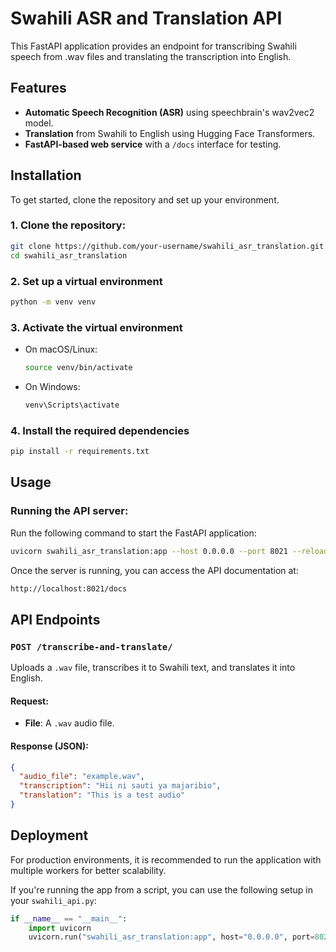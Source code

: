 # Swahili ASR and Translation API

This FastAPI application provides an endpoint for transcribing Swahili speech from .wav files and translating the transcription into English.

## Features

- **Automatic Speech Recognition (ASR)** using speechbrain's wav2vec2 model.
- **Translation** from Swahili to English using Hugging Face Transformers.
- **FastAPI-based web service** with a `/docs` interface for testing.

## Installation

To get started, clone the repository and set up your environment.

### 1. **Clone the repository**:
   
   ```bash
   git clone https://github.com/your-username/swahili_asr_translation.git
   cd swahili_asr_translation
   ```

### 2. **Set up a virtual environment**
    
   ```bash
   python -m venv venv
   ```

### 3. Activate the virtual environment

- On macOS/Linux:

  ```bash
  source venv/bin/activate
  ```

- On Windows:

  ```bash
  venv\Scripts\activate
  ```

### 4. Install the required dependencies

```bash
pip install -r requirements.txt
```

## Usage

### Running the API server:

Run the following command to start the FastAPI application:

```bash
uvicorn swahili_asr_translation:app --host 0.0.0.0 --port 8021 --reload
```

Once the server is running, you can access the API documentation at:

```bash
http://localhost:8021/docs
```

## API Endpoints

### `POST /transcribe-and-translate/`

Uploads a `.wav` file, transcribes it to Swahili text, and translates it into English.

#### Request:
- **File**: A `.wav` audio file.

#### Response (JSON):

```json
{
  "audio_file": "example.wav",
  "transcription": "Hii ni sauti ya majaribio",
  "translation": "This is a test audio"
}
```

## Deployment

For production environments, it is recommended to run the application with multiple workers for better scalability. 

If you're running the app from a script, you can use the following setup in your `swahili_api.py`:

```python
if __name__ == "__main__":
    import uvicorn
    uvicorn.run("swahili_asr_translation:app", host="0.0.0.0", port=8021, workers=4)
```

